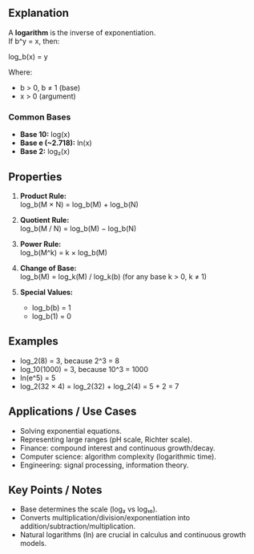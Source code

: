 
## Explanation

A **logarithm** is the inverse of exponentiation.  
If b^y = x, then:

log_b(x) = y

Where:  
- b > 0, b ≠ 1 (base)  
- x > 0 (argument)

### Common Bases
- **Base 10:** log(x)  
- **Base e (~2.718):** ln(x)  
- **Base 2:** log₂(x)

## Properties

1. **Product Rule:**  
   log_b(M × N) = log_b(M) + log_b(N)

2. **Quotient Rule:**  
   log_b(M / N) = log_b(M) − log_b(N)

3. **Power Rule:**  
   log_b(M^k) = k × log_b(M)

4. **Change of Base:**  
   log_b(M) = log_k(M) / log_k(b)  (for any base k > 0, k ≠ 1)

5. **Special Values:**  
   - log_b(b) = 1  
   - log_b(1) = 0

## Examples

- log_2(8) = 3, because 2^3 = 8  
- log_10(1000) = 3, because 10^3 = 1000  
- ln(e^5) = 5  
- log_2(32 × 4) = log_2(32) + log_2(4) = 5 + 2 = 7

## Applications / Use Cases

- Solving exponential equations.  
- Representing large ranges (pH scale, Richter scale).  
- Finance: compound interest and continuous growth/decay.  
- Computer science: algorithm complexity (logarithmic time).  
- Engineering: signal processing, information theory.

## Key Points / Notes

- Base determines the scale (log₂ vs log₁₀).  
- Converts multiplication/division/exponentiation into addition/subtraction/multiplication.  
- Natural logarithms (ln) are crucial in calculus and continuous growth models.  
